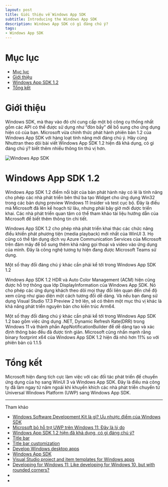 ```yaml
---
layout: post
title: Giới thiệu về Windows App SDK
subtitle: Introducing the Windows App SDK
description: Windows App SDK có gì đáng chú ý?
tags:
- Windows App SDK
---
```


# Mục lục

- [Mục lục](#mục-lục)
- [Giới thiệu](#giới-thiệu)
- [Windows App SDK 1.2](#windows-app-sdk-12)
- [Tổng kết](#tổng-kết)

# Giới thiệu

Windows SDK, mà thay vào đó chỉ cung cấp một bộ công cụ thống nhất gồm các API có thể được sử dụng như “đòn bẩy” để bổ sung cho ứng dụng hiện có của bạn. Microsoft vừa chính thức phát hành phiên bản 1.2 của Windows App SDK với hàng loạt tính năng mới đáng chú ý. Hãy cùng Nhuttran theo dõi bài viết Windows App SDK 1.2 hiện đã khả dụng, có gì đáng chú ý? biết thêm nhiều thông tin thú vị hơn.

![Windows App SDK](https://boxxv.github.io/img/2023/app-sdk.webp "Windows App SDK")

# Windows App SDK 1.2

Windows App SDK 1.2 điểm nổi bật của bản phát hành này có lẽ là tính năng cho phép các nhà phát triển bên thứ ba tạo Widget cho ứng dụng Win32 trong các bản dựng preview Windows 11 Insider và test cục bộ. Đây là điều mà Microsoft đã lên kế hoạch từ lâu, nhưng phải bây giờ mới được triển khai. Các nhà phát triển quan tâm có thể tham khảo tài liệu hướng dẫn của Microsoft để biết thêm thông tin chi tiết.

Windows App SDK 1.2 cho phép nhà phát triển khai thác các chức năng điều khiển phát phương tiện (media playback) mới nhất của WinUI 3. Họ cũng có thể tận dụng dịch vụ Azure Communication Services của Microsoft trên đám mây để bổ sung thêm khả năng gọi thoại và video vào ứng dụng của mình. Đây là công nghệ tương tự hiện đang được Microsoft Teams sử dụng.

Một số thay đổi đáng chú ý khác cần phải kể tới trong Windows App SDK 1.2

Windows App SDK 1.2 HDR và ​​Auto Color Management (ACM) hiện cũng được hỗ trợ thông qua lớp DisplayInformation của Windows App SDK. Nó cho phép các ứng dụng khách theo dõi mọi thay đổi liên quan đến chế độ xem cũng như giao diện một cách tương đối dễ dàng. Và nếu bạn đang sử dụng Visual Studio 17.3 Preview 2 trở lên, sẽ có thêm một mục thú vị khác là khả năng phát triển nguyên bản cho kiến ​​trúc Arm64.

Một số thay đổi đáng chú ý khác cần phải kể tới trong Windows App SDK 1.2 bao gồm việc ứng dụng .NET, Dynamic Refresh Rate(DRR) trong Windows 11 và thành phần AppNotificationBuilder để dễ dàng tạo và xác định thông báo đều đã được tinh giản. Microsoft cũng nhấn mạnh rằng binary footprint x64 của Windows App SDK 1.2 hiện đã nhỏ hơn 11% so với phiên bản cũ 1.1.5

# Tổng kết

Microsoft hiện đang tích cực làm việc với các đối tác phát triển để chuyển ứng dụng của họ sang WinUI 3 và Windows App SDK. Đây là điều mà công ty đã làm ngay từ năm ngoái khi khuyến khích các nhà phát triển chuyển từ Universal Windows Platform (UWP) sang Windows App SDK.


-----
Tham khảo
- [Windows Software Development Kit là gì? Ưu nhược điểm của Windows SDK](https://wiki.tino.org/windows-software-development-kit-la-gi/)
- [Microsoft bỏ hỗ trợ UWP trên Windows 11: Đây là lý do](https://suachualaptop24h.com/tin-cong-nghe-trong-ngay/microsoft-bo-ho-tro-uwp-tren-windows-11-day-la-ly-do-n8008.html)
- [Windows App SDK 1.2 hiện đã khả dụng, có gì đáng chú ý?](https://nhuttran.vn/tin-tuc-su-kien/windows-app-sdk-12-hien-da-kha-dung-co-gi-dang-chu-y)
- [Title bar](https://learn.microsoft.com/en-us/windows/apps/design/basics/titlebar-design)
- [Title bar customization](https://learn.microsoft.com/en-us/windows/apps/develop/title-bar)
- [Develop Windows desktop apps](https://learn.microsoft.com/en-us/windows/apps/develop/)
- [Windows App SDK](https://learn.microsoft.com/en-us/windows/apps/windows-app-sdk/)
- [Visual Studio project and item templates for Windows apps](https://learn.microsoft.com/en-us/windows/apps/desktop/visual-studio-templates)
- [Developing for Windows 11: Like developing for Windows 10, but with rounded corners?](https://www.theregister.com/2021/06/28/developing_for_windows_11/)
- []()
- []()
